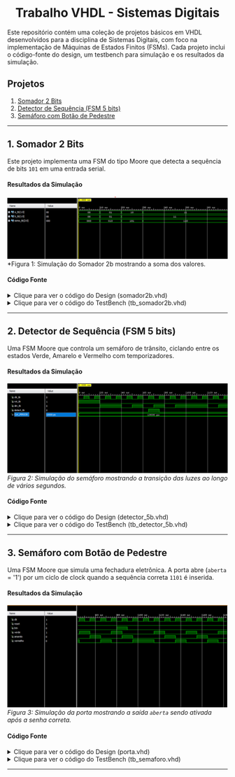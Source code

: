 <div align="center">

# Trabalho VHDL - Sistemas Digitais

</div>

Este repositório contém uma coleção de projetos básicos em VHDL desenvolvidos para a disciplina de Sistemas Digitais, com foco na implementação de Máquinas de Estados Finitos (FSMs). Cada projeto inclui o código-fonte do design, um testbench para simulação e os resultados da simulação.

## Projetos

1.  [Somador 2 Bits](https://github.com/MiguelToller/DigitalSystems-repo/tree/main/TrabalhoVHDL/Somador2b)
2.  [Detector de Sequência (FSM 5 bits)](https://github.com/MiguelToller/DigitalSystems-repo/tree/main/TrabalhoVHDL/Detector_5b)
3.  [Semáforo com Botão de Pedestre](https://github.com/MiguelToller/DigitalSystems-repo/tree/main/TrabalhoVHDL/Semaforo)

---

## 1. Somador 2 Bits

Este projeto implementa uma FSM do tipo Moore que detecta a sequência de bits `101` em uma entrada serial.

#### Resultados da Simulação

![Simulação do Somador 2b](https://github.com/MiguelToller/DigitalSystems-repo/blob/main/TrabalhoVHDL/Somador2b/somador2b.png)  
*Figura 1: Simulação do Somador 2b mostrando a soma dos valores.

#### Código Fonte
<details>
<summary>Clique para ver o código do Design (somador2b.vhd)</summary>

```vhdl
library IEEE;
use IEEE.STD_LOGIC_1164.ALL;
use IEEE.NUMERIC_STD.ALL;   

entity somador2b is
    Port (
        a    : in  STD_LOGIC_VECTOR (1 downto 0); -- entrada a
        b    : in  STD_LOGIC_VECTOR (1 downto 0); -- entrada b
        soma : out STD_LOGIC_VECTOR (2 downto 0) -- saida soma
    );
end somador2b;

architecture Behavioral of somador2b is
begin
    -- Converte para 3 bits e realiza a soma
    soma <= std_logic_vector(resize(unsigned(a), 3) + resize(unsigned(b), 3));
end Behavioral;
```
</details>

<details>
<summary>Clique para ver o código do TestBench (tb_somador2b.vhd)</summary>

```vhdl
library IEEE;
use IEEE.STD_LOGIC_1164.ALL;
use IEEE.NUMERIC_STD.ALL;

entity tb_somador2b is
end tb_somador2b;

architecture sim of tb_somador2b is
    component somador2b
        Port (
            a    : in  STD_LOGIC_VECTOR (1 downto 0);
            b    : in  STD_LOGIC_VECTOR (1 downto 0);
            soma : out STD_LOGIC_VECTOR (2 downto 0)
        );
    end component;

    signal a_tb    : STD_LOGIC_VECTOR(1 downto 0) := "00";
    signal b_tb    : STD_LOGIC_VECTOR(1 downto 0) := "00";
    signal soma_tb : STD_LOGIC_VECTOR(2 downto 0);
begin
    uut: somador2b port map (
        a => a_tb,
        b => b_tb,
        soma => soma_tb
    );

    stim_proc: process
    begin
        a_tb <= "00"; b_tb <= "00"; wait for 10 ns;
        a_tb <= "01"; b_tb <= "01"; wait for 10 ns;
        a_tb <= "10"; b_tb <= "11"; wait for 10 ns;
        a_tb <= "11"; b_tb <= "11"; wait for 10 ns;
        wait;
    end process;
end sim;
```
</details>

---

## 2. Detector de Sequência (FSM 5 bits)

Uma FSM Moore que controla um semáforo de trânsito, ciclando entre os estados Verde, Amarelo e Vermelho com temporizadores.

#### Resultados da Simulação

![Simulação do Detector](https://github.com/MiguelToller/DigitalSystems-repo/blob/main/TrabalhoVHDL/Detector_5b/detector_5b.png)
*Figura 2: Simulação do semáforo mostrando a transição das luzes ao longo de vários segundos.*

#### Código Fonte

<details>
<summary>Clique para ver o código do Design (detector_5b.vhd)</summary>

```vhdl
library IEEE;
use IEEE.STD_LOGIC_1164.ALL;

entity detector_5b is
    Port (
        clk    : in  STD_LOGIC;
        rst    : in  STD_LOGIC;
        din    : in  STD_LOGIC;       -- entrada
        detect : out STD_LOGIC        -- saida 1 quando a sequência = 11010
    );
end detector_5b;

architecture Behavioral of detector_5b is
    type state_type is (S0, S1, S2, S3, S4, S5);
    signal state, next_state : state_type;
begin
    -- Processo de atualizacao do estado
    process(clk, rst)
    begin
        if rst = '1' then
            state <= S0;
        elsif rising_edge(clk) then
            state <= next_state;
        end if;
    end process;

    -- Logica combinacional
    process(state, din)
    begin
        case state is
            when S0 =>
                if din = '1' then
                    next_state <= S1;
                else
                    next_state <= S0;
                end if;

            when S1 =>
                if din = '1' then
                    next_state <= S2;
                else
                    next_state <= S0;
                end if;

            when S2 =>
                if din = '0' then
                    next_state <= S3;
                else
                    next_state <= S0;
                end if;

            when S3 =>
                if din = '1' then
                    next_state <= S4;
                else
                    next_state <= S0;
                end if;

            when S4 =>
                if din = '0' then
                    next_state <= S5;
                else
                    next_state <= S0;
                end if;

            when S5 =>
                next_state <= S0;  -- sem sobreposicao
        end case;
    end process;

    -- Saida da FSM
    detect <= '1' when state = S5 else '0';

end Behavioral;
```
</details>

<details>
<summary>Clique para ver o código do TestBench (tb_detector_5b.vhd)</summary>

```vhdl
library IEEE;
use IEEE.STD_LOGIC_1164.ALL;

entity tb_detector_5b is
end tb_detector_5b;

architecture sim of tb_detector_5b is
    component detector_5b
        Port (
            clk    : in  STD_LOGIC;
            rst    : in  STD_LOGIC;
            din    : in  STD_LOGIC;
            detect : out STD_LOGIC
        );
    end component;

    signal clk_tb    : STD_LOGIC := '0';
    signal rst_tb    : STD_LOGIC := '1';
    signal din_tb    : STD_LOGIC := '0';
    signal detect_tb : STD_LOGIC;

    constant CLK_PERIOD : time := 10 ns;
begin
    -- Instancia o DUT
    uut: detector_5b port map (
        clk => clk_tb,
        rst => rst_tb,
        din => din_tb,
        detect => detect_tb
    );

    -- Gera clock
    clk_process : process
    begin
        while true loop
            clk_tb <= '0';
            wait for CLK_PERIOD/2;
            clk_tb <= '1';
            wait for CLK_PERIOD/2;
        end loop;
    end process;

    stim_proc: process
    begin
        -- reset
        rst_tb <= '1'; wait for 20 ns;
        rst_tb <= '0';

        -- sequencia correta: 11010
        din_tb <= '1'; wait for CLK_PERIOD;
        din_tb <= '1'; wait for CLK_PERIOD;
        din_tb <= '0'; wait for CLK_PERIOD;
        din_tb <= '1'; wait for CLK_PERIOD;
        din_tb <= '0'; wait for CLK_PERIOD;

        -- ruido
        din_tb <= '1'; wait for CLK_PERIOD;
        din_tb <= '0'; wait for CLK_PERIOD;
        din_tb <= '1'; wait for CLK_PERIOD;

        -- outra sequencia correta: 11010
        din_tb <= '1'; wait for CLK_PERIOD;
        din_tb <= '1'; wait for CLK_PERIOD;
        din_tb <= '0'; wait for CLK_PERIOD;
        din_tb <= '1'; wait for CLK_PERIOD;
        din_tb <= '0'; wait for CLK_PERIOD;

        wait;
    end process;
end sim;
```
</details>

---

## 3. Semáforo com Botão de Pedestre

Uma FSM Moore que simula uma fechadura eletrônica. A porta abre (`aberta` = '1') por um ciclo de clock quando a sequência correta `1101` é inserida.

#### Resultados da Simulação
![Simulação do Semaforo](https://github.com/MiguelToller/DigitalSystems-repo/blob/main/TrabalhoVHDL/Semaforo/semaforo.png)
*Figura 3: Simulação da porta mostrando a saída `aberta` sendo ativada após a senha correta.*

#### Código Fonte
<details>
<summary>Clique para ver o código do Design (porta.vhd)</summary>

```vhdl
library IEEE;
use IEEE.STD_LOGIC_1164.ALL;

entity semaforo is
    Port (
        clk      : in  STD_LOGIC;
        reset    : in  STD_LOGIC;
        btn      : in  STD_LOGIC;
        verde    : out STD_LOGIC;
        amarelo  : out STD_LOGIC;
        vermelho : out STD_LOGIC
    );
end semaforo;

architecture Behavioral of semaforo is
    type state_type is (S_VERDE, S_AMARELO, S_VERMELHO1, S_VERMELHO2);
    signal state, next_state : state_type;
    signal ped_request : STD_LOGIC := '0';  -- guarda pedido do pedestre
begin
    -- Registrador de estado
    process(clk, reset)
    begin
        if reset = '1' then
            state <= S_VERDE;
            ped_request <= '0';
        elsif rising_edge(clk) then
            state <= next_state;

            -- Memoriza botao se estiver no verde
            if state = S_VERDE and btn = '1' then
                ped_request <= '1';
            elsif state = S_VERMELHO2 then
                ped_request <= '0'; -- limpa apos o vermelho extra
            end if;
        end if;
    end process;
    
    -- Logica de transicao
    process(state, ped_request)
    begin
        case state is
            when S_VERDE =>
                next_state <= S_AMARELO;

            when S_AMARELO =>
                next_state <= S_VERMELHO1;

            when S_VERMELHO1 =>
                if ped_request = '1' then
                    next_state <= S_VERMELHO2;  -- se pedestre pediu
                else
                    next_state <= S_VERDE;      -- ciclo normal
                end if;

            when S_VERMELHO2 =>
                next_state <= S_VERDE;          -- final do ciclo com pedestre
        end case;
    end process;

    -- Saidas
    process(state)
    begin
        verde    <= '0';
        amarelo  <= '0';
        vermelho <= '0';

        case state is
            when S_VERDE =>
                verde <= '1';
            when S_AMARELO =>
                amarelo <= '1';
            when S_VERMELHO1 | S_VERMELHO2 =>
                vermelho <= '1';
        end case;
    end process;
end Behavioral;
```
</details>

<details>
<summary>Clique para ver o código do TestBench (tb_semaforo.vhd)</summary>

```vhdl
library IEEE;
use IEEE.STD_LOGIC_1164.ALL;

entity tb_semaforo is
end tb_semaforo;

architecture sim of tb_semaforo is
    signal clk, reset, btn : STD_LOGIC := '0';
    signal verde, amarelo, vermelho : STD_LOGIC;

    component semaforo
        Port (
            clk      : in  STD_LOGIC;
            reset    : in  STD_LOGIC;
            btn      : in  STD_LOGIC;
            verde    : out STD_LOGIC;
            amarelo  : out STD_LOGIC;
            vermelho : out STD_LOGIC
        );
    end component;

begin
    -- Instancia o semáforo
    UUT: semaforo
        port map (
            clk => clk,
            reset => reset,
            btn => btn,
            verde => verde,
            amarelo => amarelo,
            vermelho => vermelho
        );

    -- Gera clock (10 ns de período)
    clk_process: process
    begin
        while true loop
            clk <= '0'; wait for 5 ns;
            clk <= '1'; wait for 5 ns;
        end loop;
    end process;

    -- Estímulos
    stim_proc: process
    begin
        -- Reset inicial
        reset <= '1'; wait for 20 ns;
        reset <= '0';

        -- Ciclo normal (sem botão)
        wait for 60 ns;

        -- Ativa botão durante o verde
        btn <= '1'; wait for 10 ns;
        btn <= '0';

        -- Espera o ciclo com vermelho duplo
        wait for 100 ns;

        -- Finaliza simulação
        wait;
    end process;
end sim;
```
</details>

---
